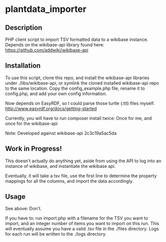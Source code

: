 plantdata_importer
=====

## Description

PHP client script to import TSV formatted data to a wikibase instance.
Depends on the wikibase-api library found here: 
https://github.com/addwiki/wikibase-api

## Installation

To use this script, clone this repo, and install the wikibase-api libraries under 
./libs/wikibase-api, or symlink the cloned installed wikibase-api repo to the 
same location.
Copy the config_example.php file, rename it to config.php, and add your own 
config information.

Now depends on EasyRDF, so I could parse those turtle (.ttl) files myself.
http://www.easyrdf.org/docs/getting-started

Currently, you will have to run composer install twice: Once for me, and once 
for the wikibase-api

Note: Developed against wikibase-api 2c3c19a5ac5da

## Work in Progress!
This doesn't actually do anything yet, 
aside from using the API to log into an instance of wikibase, 
and instantiate the wikibase api.

Eventually, it will take a tsv file, use the first line to determine the 
property mappings for all the columns, and import the data accordingly.

## Usage
See above: Don't.

If you have to: run import.php with a filename for the TSV you want to import, 
and an integer number of items you want to import on this run. This will 
eventually assume you have a valid .tsv file in the ./files directory. Logs for 
each run will be written to the ./logs directory.